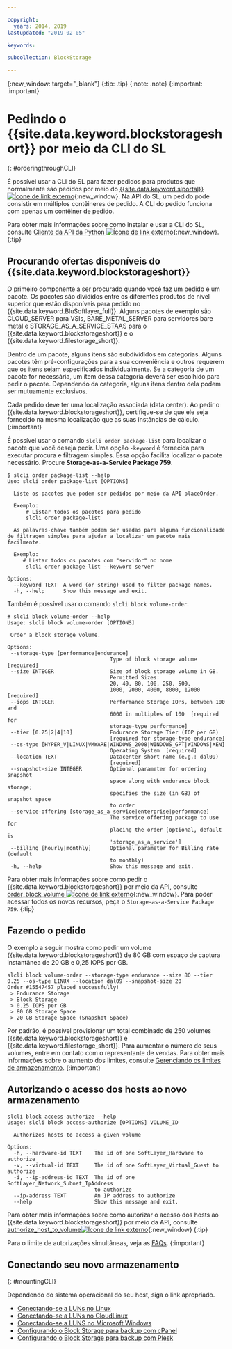 ```yaml
---

copyright:
  years: 2014, 2019
lastupdated: "2019-02-05"

keywords:

subcollection: BlockStorage

---
```

{:new_window: target="_blank"}
{:tip: .tip}
{:note: .note}
{:important: .important}

# Pedindo o {{site.data.keyword.blockstorageshort}} por meio da CLI do SL
{: #orderingthroughCLI}

É possível usar a CLI do SL para fazer pedidos para produtos que normalmente são pedidos por meio do [{{site.data.keyword.slportal}} ![Ícone de link externo](../../icons/launch-glyph.svg "Ícone de link externo")](https://control.softlayer.com/){:new_window}. Na API do SL, um pedido pode consistir em múltiplos contêineres de pedido. A CLI do pedido funciona com apenas um contêiner de pedido.

Para obter mais informações sobre como instalar e usar a CLI do SL, consulte [Cliente da API da Python ![Ícone de link externo](../../icons/launch-glyph.svg "Ícone de link externo")](https://softlayer-python.readthedocs.io/en/latest/cli.html){:new_window}.
{:tip}

## Procurando ofertas disponíveis do {{site.data.keyword.blockstorageshort}}

O primeiro componente a ser procurado quando você faz um pedido é um pacote. Os pacotes são divididos entre os diferentes produtos de nível superior que estão disponíveis para pedido no {{site.data.keyword.BluSoftlayer_full}}. Alguns pacotes de exemplo são CLOUD_SERVER para VSIs, BARE_METAL_SERVER para servidores bare metal e STORAGE_AS_A_SERVICE_STAAS para o {{site.data.keyword.blockstorageshort}} e o {{site.data.keyword.filestorage_short}}.

Dentro de um pacote, alguns itens são subdivididos em categorias. Alguns pacotes têm pré-configurações para a sua conveniência e outros requerem que os itens sejam especificados individualmente. Se a categoria de um pacote for necessária, um item dessa categoria deverá ser escolhido para pedir o pacote. Dependendo da categoria, alguns itens dentro dela podem ser mutuamente exclusivos.

Cada pedido deve ter uma localização associada (data center). Ao pedir o {{site.data.keyword.blockstorageshort}}, certifique-se de que ele seja fornecido na mesma localização que as suas instâncias de cálculo.
{:important}

É possível usar o comando `slcli order package-list` para localizar o pacote
que você deseja pedir. Uma opção `-keyword` é fornecida para executar procura e filtragem simples. Essa opção facilita localizar o pacote necessário. Procure **Storage-as-a-Service Package 759**.

```
$ slcli order package-list --help
Uso: slcli order package-list [OPTIONS]

  Liste os pacotes que podem ser pedidos por meio da API placeOrder.

  Exemplo:
      # Listar todos os pacotes para pedido
      slcli order package-list

  As palavras-chave também podem ser usadas para alguma funcionalidade de filtragem simples para ajudar a localizar um pacote mais facilmente.

  Exemplo:
     # Listar todos os pacotes com "servidor" no nome
      slcli order package-list --keyword server

Options:
  --keyword TEXT  A word (or string) used to filter package names.
  -h, --help      Show this message and exit.
```

Também é possível usar o comando `slcli block volume-order`.

```
# slcli block volume-order --help
Usage: slcli block volume-order [OPTIONS]

 Order a block storage volume.

Options:
 --storage-type [performance|endurance]
                                 Type of block storage volume  [required]
 --size INTEGER                  Size of block storage volume in GB.
                                 Permitted Sizes:
                                 20, 40, 80, 100, 250, 500,
                                 1000, 2000, 4000, 8000, 12000  [required]
 --iops INTEGER                  Performance Storage IOPs, between 100 and
                                 6000 in multiples of 100  [required for
                                 storage-type performance]
 --tier [0.25|2|4|10]            Endurance Storage Tier (IOP per GB)
                                 [required for storage-type endurance]
 --os-type [HYPER_V|LINUX|VMWARE|WINDOWS_2008|WINDOWS_GPT|WINDOWS|XEN]
                                 Operating System  [required]
 --location TEXT                 Datacenter short name (e.g.: dal09)
                                 [required]
 --snapshot-size INTEGER         Optional parameter for ordering snapshot
                                 space along with endurance block storage;
                                 specifies the size (in GB) of snapshot space
                                 to order
 --service-offering [storage_as_a_service|enterprise|performance]
                                 The service offering package to use for
                                 placing the order [optional, default is
                                 'storage_as_a_service']
 --billing [hourly|monthly]      Optional parameter for Billing rate (default
                                 to monthly)
 -h, --help                      Show this message and exit.
```

Para obter mais informações sobre como pedir o {{site.data.keyword.blockstorageshort}} por meio da API, consulte [order_block_volume ![Ícone de link externo](../../icons/launch-glyph.svg "Ícone de link externo")](https://softlayer-python.readthedocs.io/en/latest/api/managers/block.html#SoftLayer.managers.block.BlockStorageManager.order_block_volume){:new_window}.
Para poder acessar todos os novos recursos, peça o `Storage-as-a-Service Package 759`.
{:tip}


## Fazendo o pedido

O exemplo a seguir mostra como pedir um volume {{site.data.keyword.blockstorageshort}}
de 80 GB com espaço de captura instantânea de 20 GB e 0,25 IOPS por GB.

```
slcli block volume-order --storage-type endurance --size 80 --tier 0.25 --os-type LINUX --location dal09 --snapshot-size 20
Order #15547457 placed successfully!
 > Endurance Storage
 > Block Storage
 > 0.25 IOPS per GB
 > 80 GB Storage Space
 > 20 GB Storage Space (Snapshot Space)
```

Por padrão, é possível provisionar um total combinado de 250 volumes {{site.data.keyword.blockstorageshort}} e {{site.data.keyword.filestorage_short}}. Para aumentar o número de seus volumes, entre em contato com o representante de vendas. Para obter mais informações sobre o aumento dos limites, consulte [Gerenciando os limites de armazenamento](/docs/infrastructure/BlockStorage?topic=BlockStorage-managingstoragelimits).
{:important}

## Autorizando o acesso dos hosts ao novo armazenamento

```
slcli block access-authorize --help
Usage: slcli block access-authorize [OPTIONS] VOLUME_ID

  Authorizes hosts to access a given volume

Options:
  -h, --hardware-id TEXT    The id of one SoftLayer_Hardware to authorize
  -v, --virtual-id TEXT     The id of one SoftLayer_Virtual_Guest to authorize
  -i, --ip-address-id TEXT  The id of one SoftLayer_Network_Subnet_IpAddress
                            to authorize
  --ip-address TEXT         An IP address to authorize
  --help                    Show this message and exit.
```

Para obter mais informações sobre como autorizar o acesso dos hosts ao {{site.data.keyword.blockstorageshort}} por meio da API, consulte [authorize_host_to_volume![Ícone de link externo](../../icons/launch-glyph.svg "Ícone de link externo")](https://softlayer-python.readthedocs.io/en/latest/api/managers/block.html#SoftLayer.managers.block.BlockStorageManager.authorize_host_to_volume){:new_window}
{:tip}

Para o limite de autorizações simultâneas, veja as [FAQs](/docs/infrastructure/BlockStorage?topic=BlockStorage-faqs).
{:important}

## Conectando seu novo armazenamento
{: #mountingCLI}

Dependendo do sistema operacional do seu host, siga o link apropriado.
- [Conectando-se a LUNs no Linux](/docs/infrastructure/BlockStorage?topic=BlockStorage-mountingLinux)
- [Conectando-se a LUNs no CloudLinux](/docs/infrastructure/BlockStorage?topic=BlockStorage-mountingCloudLinux)
- [Conectando-se a LUNS no Microsoft Windows](/docs/infrastructure/BlockStorage?topic=BlockStorage-mountingWindows)
- [Configurando o Block Storage para backup com cPanel](/docs/infrastructure/BlockStorage?topic=BlockStorage-cPanelBackups)
- [Configurando o Block Storage para backup com Plesk](/docs/infrastructure/BlockStorage?topic=BlockStorage-PleskBackups)

